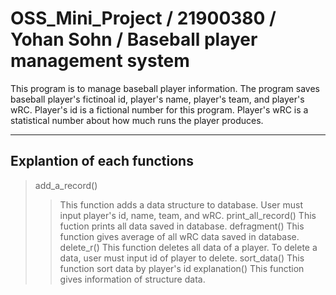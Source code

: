 OSS_Mini_Project / 21900380 / Yohan Sohn / Baseball player management system
============================================================================
This program is to manage baseball player information. The program saves baseball player's fictinoal id,
player's name, player's team, and player's wRC. Player's id is a fictional number for this program.
Player's wRC is a statistical number about how much runs the player produces.
***
Explantion of each functions
----------------------------
>add_a_record()
> >This function adds a data structure to database. User must input player's id, name, team, and wRC.
>print_all_record()
> >This fuction prints all data saved in database.
>defragment()
> >This function gives average of all wRC data saved in database.
>delete_r()
> >This function deletes all data of a player. To delete a data, user must input id of player to delete.
>sort_data()
> >This function sort data by player's id
>explanation()
> >This function gives information of structure data.
